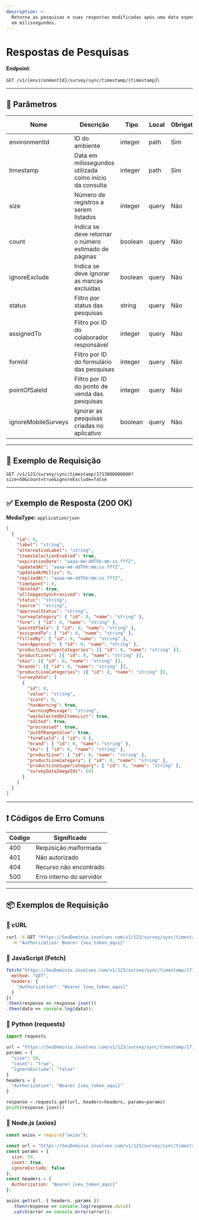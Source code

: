 ```yaml
---
description: >-
  Retorna as pesquisas e suas respostas modificadas após uma data especificada
  em milissegundos.
---
```


# Respostas de Pesquisas

**Endpoint:**

&#x20;`GET /v1/{environmentId}/survey/sync/timestamp/{timestamp}`\


***

## 🔧 Parâmetros

| Nome                | Descrição                                               | Tipo    | Local | Obrigatório | Valor Padrão |
| ------------------- | ------------------------------------------------------- | ------- | ----- | ----------- | ------------ |
| environmentId       | ID do ambiente                                          | integer | path  | Sim         | -            |
| timestamp           | Data em milissegundos utilizada como início da consulta | integer | path  | Sim         | -            |
| size                | Número de registros a serem listados                    | integer | query | Não         | 50           |
| count               | Indica se deve retornar o número estimado de páginas    | boolean | query | Não         | -            |
| ignoreExclude       | Indica se deve ignorar as marcas excluídas              | boolean | query | Não         | -            |
| status              | Filtro por status das pesquisas                         | string  | query | Não         | -            |
| assignedTo          | Filtro por ID do colaborador responsável                | integer | query | Não         | -            |
| formId              | Filtro por ID do formulário das pesquisas               | integer | query | Não         | -            |
| pointOfSaleId       | Filtro por ID do ponto de venda das pesquisas           | integer | query | Não         | -            |
| ignoreMobileSurveys | Ignorar as pesquisas criadas no aplicativo              | boolean | query | Não         | -            |

***

## 📘 Exemplo de Requisição

```
GET /v1/123/survey/sync/timestamp/1713800000000?size=50&count=true&ignoreExclude=false
```

***

## ✅ Exemplo de Resposta (200 OK)

**MediaType:** `application/json`

```json
[
  {
    "id": 0,
    "label": "string",
    "alternativeLabel": "string",
    "itemsSelectionEnabled": true,
    "expirationDate": "aaaa-mm-ddThh:mm:ss.fffZ",
    "updatedAt": "aaaa-mm-ddThh:mm:ss.fffZ",
    "updatedAtMillis": 0,
    "repliedAt": "aaaa-mm-ddThh:mm:ss.fffZ",
    "timeSpent": 0,
    "deleted": true,
    "allImagesSynchronized": true,
    "status": "string",
    "source": "string",
    "approvalStatus": "string",
    "surveyCategory": { "id": 0, "name": "string" },
    "form": { "id": 0, "name": "string" },
    "pointOfSale": { "id": 0, "name": "string" },
    "assignedTo": { "id": 0, "name": "string" },
    "filledBy": { "id": 0, "name": "string" },
    "userApproval": { "id": 0, "name": "string" },
    "productLineSuperCategories": [{ "id": 0, "name": "string" }],
    "productLines": [{ "id": 0, "name": "string" }],
    "skus": [{ "id": 0, "name": "string" }],
    "brands": [{ "id": 0, "name": "string" }],
    "productLineCategories": [{ "id": 0, "name": "string" }],
    "surveyData": [
      {
        "id": 0,
        "value": "string",
        "score": 0,
        "hasWarning": true,
        "warningMessage": "string",
        "wasSelectedOnItemsList": true,
        "edited": true,
        "proccessed": true,
        "outOfRangeValue": true,
        "formField": { "id": 0 },
        "brand": { "id": 0, "name": "string" },
        "sku": { "id": 0, "name": "string" },
        "productLine": { "id": 0, "name": "string" },
        "productLineCategory": { "id": 0, "name": "string" },
        "productLineSupercategory": { "id": 0, "name": "string" },
        "surveyDataImageIds": [0]
      }
    ]
  }
]
```

***

## ❗ Códigos de Erro Comuns

| Código | Significado              |
| ------ | ------------------------ |
| 400    | Requisição malformada    |
| 401    | Não autorizado           |
| 404    | Recurso não encontrado   |
| 500    | Erro interno do servidor |

***

## 📦 Exemplos de Requisição

### 🔹 cURL

```bash
curl -X GET "https://SeuDominio.involves.com/v1/123/survey/sync/timestamp/1713800000000?size=50&count=true&ignoreExclude=false" \
  -H "Authorization: Bearer {seu_token_aqui}"
```

### 🔹 JavaScript (Fetch)

```javascript
fetch("https://SeuDominio.involves.com/v1/123/survey/sync/timestamp/1713800000000?size=50&count=true&ignoreExclude=false", {
  method: "GET",
  headers: {
    "Authorization": "Bearer {seu_token_aqui}"
  }
})
.then(response => response.json())
.then(data => console.log(data));
```

### 🔹 Python (requests)

```python
import requests

url = "https://SeuDominio.involves.com/v1/123/survey/sync/timestamp/1713800000000"
params = {
  "size": 50,
  "count": "true",
  "ignoreExclude": "false"
}
headers = {
  "Authorization": "Bearer {seu_token_aqui}"
}

response = requests.get(url, headers=headers, params=params)
print(response.json())
```

### 🔹 Node.js (axios)

```javascript
const axios = require("axios");

const url = "https://SeuDominio.involves.com/v1/123/survey/sync/timestamp/1713800000000";
const params = {
  size: 50,
  count: true,
  ignoreExclude: false
};
const headers = {
  Authorization: "Bearer {seu_token_aqui}"
};

axios.get(url, { headers, params })
  .then(response => console.log(response.data))
  .catch(error => console.error(error));
```
